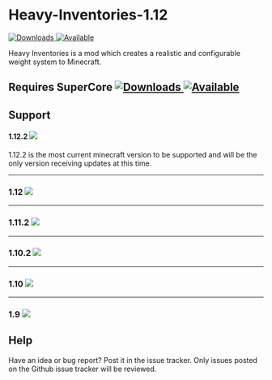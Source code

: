 # Heavy-Inventories-1.12 
[![Downloads](http://cf.way2muchnoise.eu/full_heavy-inventories_downloads.svg)  ![Available](http://cf.way2muchnoise.eu/versions/heavy-inventories.svg)](https://minecraft.curseforge.com/projects/heavy-inventories)

Heavy Inventories is a mod which creates a realistic and configurable weight system to Minecraft.

## Requires SuperCore [![Downloads](http://cf.way2muchnoise.eu/full_supercore_downloads.svg)  ![Available](http://cf.way2muchnoise.eu/versions/supercore.svg)](https://minecraft.curseforge.com/projects/supercore)

## Support

#### 1.12.2 ![](https://img.shields.io/badge/Status-Fully%20supported-green.svg)

1.12.2 is the most current minecraft version to be supported and will be the only version receiving updates at this time.

***

### 1.12 ![](https://img.shields.io/badge/Status-Fully%20supported-green.svg)

***

### 1.11.2 ![](https://img.shields.io/badge/Status-Partially%20Supported-red.svg)

***

### 1.10.2 ![](https://img.shields.io/badge/Status-Not%20Supported-red.svg)

***

### 1.10 ![](https://img.shields.io/badge/Status-Not%20Supported-red.svg)

***

### 1.9 ![](https://img.shields.io/badge/Status-Partially%20Supported-red.svg)

## Help
Have an idea or bug report? Post it in the issue tracker. Only issues posted on the Github issue tracker will be reviewed.
